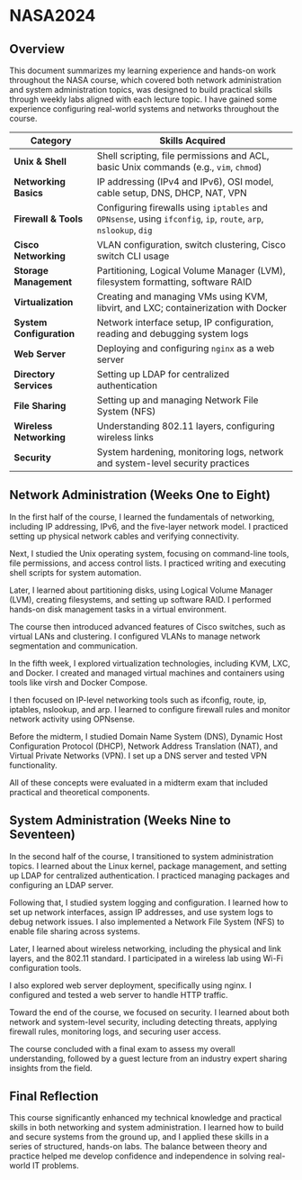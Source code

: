 # NASA2024
## Overview

This document summarizes my learning experience and hands-on work throughout the NASA course, which covered both network administration and system administration topics, was designed to build practical skills through weekly labs aligned with each lecture topic. I have gained some experience configuring real-world systems and networks throughout the course.

| **Category**             | **Skills Acquired**                                                                                              |
| ------------------------ | ---------------------------------------------------------------------------------------------------------------- |
| **Unix & Shell**         | Shell scripting, file permissions and ACL, basic Unix commands (e.g., `vim`, `chmod`)                            |
| **Networking Basics**    | IP addressing (IPv4 and IPv6), OSI model, cable setup, DNS, DHCP, NAT, VPN                                       |
| **Firewall & Tools**     | Configuring firewalls using `iptables` and `OPNsense`, using `ifconfig`, `ip`, `route`, `arp`, `nslookup`, `dig` |
| **Cisco Networking**     | VLAN configuration, switch clustering, Cisco switch CLI usage                                                    |
| **Storage Management**   | Partitioning, Logical Volume Manager (LVM), filesystem formatting, software RAID                                 |
| **Virtualization**       | Creating and managing VMs using KVM, libvirt, and LXC; containerization with Docker                              |
| **System Configuration** | Network interface setup, IP configuration, reading and debugging system logs                                     |
| **Web Server**           | Deploying and configuring `nginx` as a web server                                                                |
| **Directory Services**   | Setting up LDAP for centralized authentication                                                                   |
| **File Sharing**         | Setting up and managing Network File System (NFS)                                                                |
| **Wireless Networking**  | Understanding 802.11 layers, configuring wireless links                                                          |
| **Security**             | System hardening, monitoring logs, network and system-level security practices                                   |


## Network Administration (Weeks One to Eight)

In the first half of the course, I learned the fundamentals of networking, including IP addressing, IPv6, and the five-layer network model. I practiced setting up physical network cables and verifying connectivity.

Next, I studied the Unix operating system, focusing on command-line tools, file permissions, and access control lists. I practiced writing and executing shell scripts for system automation.

Later, I learned about partitioning disks, using Logical Volume Manager (LVM), creating filesystems, and setting up software RAID. I performed hands-on disk management tasks in a virtual environment.

The course then introduced advanced features of Cisco switches, such as virtual LANs and clustering. I configured VLANs to manage network segmentation and communication.

In the fifth week, I explored virtualization technologies, including KVM, LXC, and Docker. I created and managed virtual machines and containers using tools like virsh and Docker Compose.

I then focused on IP-level networking tools such as ifconfig, route, ip, iptables, nslookup, and arp. I learned to configure firewall rules and monitor network activity using OPNsense.

Before the midterm, I studied Domain Name System (DNS), Dynamic Host Configuration Protocol (DHCP), Network Address Translation (NAT), and Virtual Private Networks (VPN). I set up a DNS server and tested VPN functionality.

All of these concepts were evaluated in a midterm exam that included practical and theoretical components.

## System Administration (Weeks Nine to Seventeen)

In the second half of the course, I transitioned to system administration topics. I learned about the Linux kernel, package management, and setting up LDAP for centralized authentication. I practiced managing packages and configuring an LDAP server.

Following that, I studied system logging and configuration. I learned how to set up network interfaces, assign IP addresses, and use system logs to debug network issues. I also implemented a Network File System (NFS) to enable file sharing across systems.

Later, I learned about wireless networking, including the physical and link layers, and the 802.11 standard. I participated in a wireless lab using Wi-Fi configuration tools.

I also explored web server deployment, specifically using nginx. I configured and tested a web server to handle HTTP traffic.

Toward the end of the course, we focused on security. I learned about both network and system-level security, including detecting threats, applying firewall rules, monitoring logs, and securing user access.

The course concluded with a final exam to assess my overall understanding, followed by a guest lecture from an industry expert sharing insights from the field.

## Final Reflection

This course significantly enhanced my technical knowledge and practical skills in both networking and system administration. I learned how to build and secure systems from the ground up, and I applied these skills in a series of structured, hands-on labs. The balance between theory and practice helped me develop confidence and independence in solving real-world IT problems.

